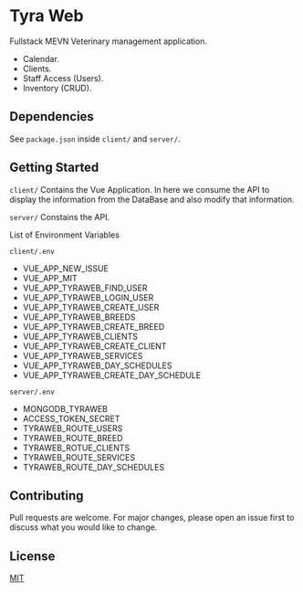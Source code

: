 # Tyra Web
Fullstack MEVN Veterinary management application.
- Calendar.
- Clients.
- Staff Access (Users).
- Inventory (CRUD).

## Dependencies
See ```package.json``` inside ```client/``` and ```server/```.

## Getting Started
```client/```
Contains the Vue Application. In here we consume the API to display the
information from the DataBase and also modify that information.

```server/```
Constains the API.

List of Environment Variables

```client/.env```
- VUE_APP_NEW_ISSUE
- VUE_APP_MIT
- VUE_APP_TYRAWEB_FIND_USER
- VUE_APP_TYRAWEB_LOGIN_USER
- VUE_APP_TYRAWEB_CREATE_USER
- VUE_APP_TYRAWEB_BREEDS
- VUE_APP_TYRAWEB_CREATE_BREED
- VUE_APP_TYRAWEB_CLIENTS
- VUE_APP_TYRAWEB_CREATE_CLIENT
- VUE_APP_TYRAWEB_SERVICES
- VUE_APP_TYRAWEB_DAY_SCHEDULES
- VUE_APP_TYRAWEB_CREATE_DAY_SCHEDULE

```server/.env```
- MONGODB_TYRAWEB
- ACCESS_TOKEN_SECRET
- TYRAWEB_ROUTE_USERS
- TYRAWEB_ROUTE_BREED
- TYRAWEB_ROTUE_CLIENTS
- TYRAWEB_ROUTE_SERVICES
- TYRAWEB_ROUTE_DAY_SCHEDULES

## Contributing
Pull requests are welcome. For major changes, please open an issue first
to discuss what you would like to change.

## License
[MIT](https://mit-license.org/)
